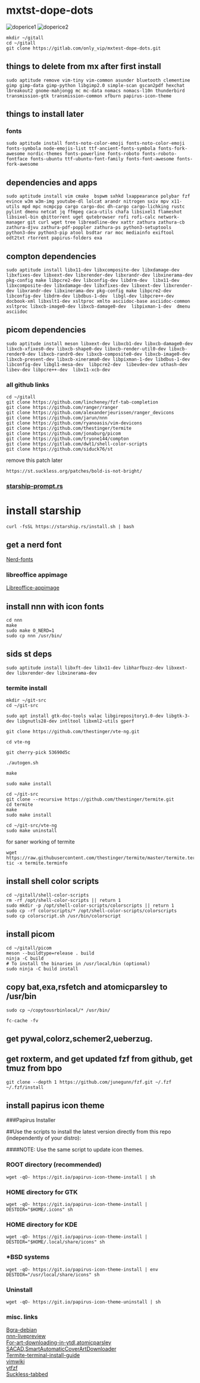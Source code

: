 # mxtst-dope-dots

![doperice1](.screenshot/1.png)
![doperice2](.screenshot/2.png)



```
mkdir ~/gitall
cd ~/gitall
git clone https://gitlab.com/only_vip/mxtest-dope-dots.git
```
## things to delete from mx after first install
```
sudo aptitude remove vim-tiny vim-common asunder bluetooth clementine gimp gimp-data gimp-python libgimp2.0 simple-scan gscan2pdf hexchat lbreakout2 gnome-mahjongg mc mc-data nomacs nomacs-l10n thunderbird transmission-gtk transmission-common xfburn papirus-icon-theme
```
## things to install later
### fonts
```
sudo aptitude install fonts-noto-color-emoji fonts-noto-color-emoji fonts-symbola node-emojis-list ttf-ancient-fonts-symbola fonts-fork-awesome nordic-themes fonts-powerline fonts-roboto fonts-roboto-fontface fonts-ubuntu ttf-ubuntu-font-family fonts-font-awesome fonts-fork-awesome
```
## dependencies and apps
```
sudo aptitude install vim cmake  bspwm sxhkd lxappearance polybar fzf evince w3m w3m-img youtube-dl lolcat arandr nitrogen sxiv mpv x11-utils mpd mpc ncmpcpp cargo cargo-doc dh-cargo cargo-lichking rustc pylint dmenu netcat jq ffmpeg caca-utils chafa libsixel1 flameshot libsixel-bin qbittorrent uget qutebrowser rofi rofi-calc network-manager git curl wget tree libreadline-dev xattr zathura zathura-cb zathura-djvu zathura-pdf-poppler zathura-ps python3-setuptools python3-dev python3-pip atool bsdtar rar moc mediainfo exiftool odt2txt rtorrent papirus-folders exa

```


## compton dependencies
```
sudo aptitude install libx11-dev libxcomposite-dev libxdamage-dev libxfixes-dev libxext-dev libxrender-dev libxrandr-dev libxinerama-dev pkg-config make libpcre2-dev libconfig-dev libdrm-dev  libx11-dev libxcomposite-dev libxdamage-dev libxfixes-dev libxext-dev libxrender-dev libxrandr-dev libxinerama-dev pkg-config make libpcre2-dev libconfig-dev libdrm-dev libdbus-1-dev  libgl-dev libpcre++-dev docbook-xml libxslt1-dev xsltproc xmlto asciidoc-base asciidoc-common xsltproc libxcb-image0-dev libxcb-damage0-dev  libpixman-1-dev  dmenu asciidoc

```

## picom dependencies
```
sudo aptitude install meson libxext-dev libxcb1-dev libxcb-damage0-dev libxcb-xfixes0-dev libxcb-shape0-dev libxcb-render-util0-dev libxcb-render0-dev libxcb-randr0-dev libxcb-composite0-dev libxcb-image0-dev libxcb-present-dev libxcb-xinerama0-dev libpixman-1-dev libdbus-1-dev libconfig-dev libgl1-mesa-dev  libpcre2-dev  libevdev-dev uthash-dev libev-dev libpcre++-dev  libx11-xcb-dev
```

### all github links
```
cd ~/gitall
git clone https://github.com/lincheney/fzf-tab-completion
git clone https://github.com/ranger/ranger
git clone https://github.com/alexanderjeurissen/ranger_devicons
git clone https://github.com/jarun/nnn
git clone https://github.com/ryanoasis/vim-devicons
git clone https://github.com/thestinger/termite
git clone https://github.com/jonaburg/picom
git clone https://github.com/tryone144/compton
git clone https://gitlab.com/dwt1/shell-color-scripts
git clone https://github.com/siduck76/st

```

remove this patch later

```
https://st.suckless.org/patches/bold-is-not-bright/
```
### [starship-prompt.rs](https://starship.rs/)

# install starship
`curl -fsSL https://starship.rs/install.sh | bash`

## get a nerd font
[Nerd-fonts](https://www.nerdfonts.com/)

### libreoffice appimage
[Libreoffice-appimage](https://www.libreoffice.org/download/appimage/)


## install nnn with icon fonts 
```
cd nnn 
make
sudo make O_NERD=1
sudo cp nnn /usr/bin/

```

## sids st deps
```
sudo aptitude install libxft-dev libx11-dev libharfbuzz-dev libxext-dev libxrender-dev libxinerama-dev

```

### termite install
```
mkdir ~/git-src
cd ~/git-src

sudo apt install gtk-doc-tools valac libgirepository1.0-dev libgtk-3-dev libgnutls28-dev intltool libxml2-utils gperf

git clone https://github.com/thestinger/vte-ng.git

cd vte-ng

git cherry-pick 53690d5c

./autogen.sh

make

sudo make install

cd ~/git-src
git clone --recursive https://github.com/thestinger/termite.git
cd termite
make
sudo make install

cd ~/git-src/vte-ng
sudo make uninstall
```
for saner working of termite

```
wget https://raw.githubusercontent.com/thestinger/termite/master/termite.terminfo
tic -x termite.terminfo
```

## install shell color scripts
```
cd ~/gitall/shell-color-scripts
rm -rf /opt/shell-color-scripts || return 1
sudo mkdir -p /opt/shell-color-scripts/colorscripts || return 1
sudo cp -rf colorscripts/* /opt/shell-color-scripts/colorscripts
sudo cp colorscript.sh /usr/bin/colorscript
```
## install picom
```
cd ~/gitall/picom
meson --buildtype=release . build
ninja -C build
# To install the binaries in /usr/local/bin (optional)
sudo ninja -C build install
```

## copy bat,exa,rsfetch and atomicparsley to /usr/bin
```
sudo cp ~/copytousrbinlocal/* /usr/bin/
```

`fc-cache -fv`

## get pywal,colorz,schemer2,ueberzug.
## get roxterm, and get updated fzf from github, get tmuz from bpo
```
git clone --depth 1 https://github.com/junegunn/fzf.git ~/.fzf
~/.fzf/install
```

## install papirus icon theme
###Papirus Installer

##Use the scripts to install the latest version directly from this repo (independently of your distro):

####NOTE: Use the same script to update icon themes.
### ROOT directory (recommended)
```
wget -qO- https://git.io/papirus-icon-theme-install | sh
```
### HOME directory for GTK
```
wget -qO- https://git.io/papirus-icon-theme-install | DESTDIR="$HOME/.icons" sh
```
### HOME directory for KDE
```
wget -qO- https://git.io/papirus-icon-theme-install | DESTDIR="$HOME/.local/share/icons" sh
```
### *BSD systems
```
wget -qO- https://git.io/papirus-icon-theme-install | env DESTDIR="/usr/local/share/icons" sh
```
### Uninstall
```
wget -qO- https://git.io/papirus-icon-theme-uninstall | sh
```






### misc. links
[Bgra-debian](https://github.com/ra-c/libxft-bgra-debian)\
[nnn-livepreview](https://github.com/jarun/nnn/wiki/Live-previews)\
[For-art-downloading-in-ytdl,atomicparsley](https://github.com/wez/atomicparsley)\
[SACAD,SmartAutomaticCoverArtDownloader](https://github.com/desbma/sacad)\
[Termite-terminal-install-guide](https://epsi-rns.github.io/desktop/2016/09/19/termite-install.html)\
[vimwiki](https://cristianpb.github.io/vimwiki/st/)\
[ytfzf](https://github.com/pystardust/ytfzf)\
[Suckless-tabbed](https://tools.suckless.org/tabbed/)



